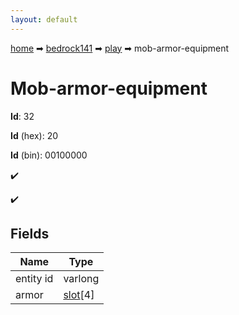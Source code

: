```yaml
---
layout: default
---
```


[home](/) ➡ [bedrock141](/protocol/bedrock141) ➡ [play](/protocol/bedrock141/play) ➡ mob-armor-equipment

# Mob-armor-equipment

**Id**: 32

**Id** (hex): 20

**Id** (bin): 00100000

✔️

✔️

## Fields

Name | Type
---|---
entity id | varlong
armor | [slot](/protocol/bedrock141/types/slot)[4]

